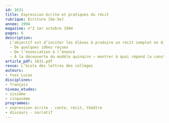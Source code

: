 ```yaml
---
id: 1631
title: Expression écrite et pratiques du récit 
rubrique: Écriture [6e-5e]
annee: 1994
magazine: n°2 1er octobre 1994
pages: 6
description: 
  L’objectif est d’inciter les élèves à produire un récit complet en distinguant l’histoire proprement dite de la manière dont elle est racontée…
  – De quelques idées reçues
  – De l’énonciation à l’énoncé
  – À la découverte du modèle quinaire – montrer à quoi répond la construction d’une histoire
article_pdf: 1631.pdf
revue: L’école des lettres des collèges
auteurs:
- Yves Lucas
disciplines:
- français
niveau_etudes:
- sixième
- cinquième
programmes:
- expression écrite - conte, récit, théâtre
- discours - narratif
---
```

